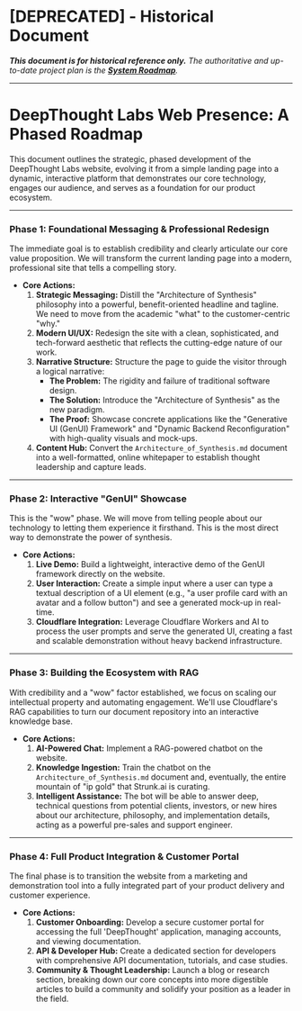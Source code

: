 # [DEPRECATED] - Historical Document

_**This document is for historical reference only.** The authoritative and up-to-date project plan is the **[System Roadmap](./system_roadmap.md)**._

---

# DeepThought Labs Web Presence: A Phased Roadmap

This document outlines the strategic, phased development of the DeepThought Labs website, evolving it from a simple landing page into a dynamic, interactive platform that demonstrates our core technology, engages our audience, and serves as a foundation for our product ecosystem.

---

### **Phase 1: Foundational Messaging & Professional Redesign**

The immediate goal is to establish credibility and clearly articulate our core value proposition. We will transform the current landing page into a modern, professional site that tells a compelling story.

- **Core Actions:**
  1.  **Strategic Messaging:** Distill the "Architecture of Synthesis" philosophy into a powerful, benefit-oriented headline and tagline. We need to move from the academic "what" to the customer-centric "why."
  2.  **Modern UI/UX:** Redesign the site with a clean, sophisticated, and tech-forward aesthetic that reflects the cutting-edge nature of our work.
  3.  **Narrative Structure:** Structure the page to guide the visitor through a logical narrative:
      - **The Problem:** The rigidity and failure of traditional software design.
      - **The Solution:** Introduce the "Architecture of Synthesis" as the new paradigm.
      - **The Proof:** Showcase concrete applications like the "Generative UI (GenUI) Framework" and "Dynamic Backend Reconfiguration" with high-quality visuals and mock-ups.
  4.  **Content Hub:** Convert the `Architecture_of_Synthesis.md` document into a well-formatted, online whitepaper to establish thought leadership and capture leads.

---

### **Phase 2: Interactive "GenUI" Showcase**

This is the "wow" phase. We will move from telling people about our technology to letting them experience it firsthand. This is the most direct way to demonstrate the power of synthesis.

- **Core Actions:**
  1.  **Live Demo:** Build a lightweight, interactive demo of the GenUI framework directly on the website.
  2.  **User Interaction:** Create a simple input where a user can type a textual description of a UI element (e.g., "a user profile card with an avatar and a follow button") and see a generated mock-up in real-time.
  3.  **Cloudflare Integration:** Leverage Cloudflare Workers and AI to process the user prompts and serve the generated UI, creating a fast and scalable demonstration without heavy backend infrastructure.

---

### **Phase 3: Building the Ecosystem with RAG**

With credibility and a "wow" factor established, we focus on scaling our intellectual property and automating engagement. We'll use Cloudflare's RAG capabilities to turn our document repository into an interactive knowledge base.

- **Core Actions:**
  1.  **AI-Powered Chat:** Implement a RAG-powered chatbot on the website.
  2.  **Knowledge Ingestion:** Train the chatbot on the `Architecture_of_Synthesis.md` document and, eventually, the entire mountain of "ip gold" that Strunk.ai is curating.
  3.  **Intelligent Assistance:** The bot will be able to answer deep, technical questions from potential clients, investors, or new hires about our architecture, philosophy, and implementation details, acting as a powerful pre-sales and support engineer.

---

### **Phase 4: Full Product Integration & Customer Portal**

The final phase is to transition the website from a marketing and demonstration tool into a fully integrated part of your product delivery and customer experience.

- **Core Actions:**
  1.  **Customer Onboarding:** Develop a secure customer portal for accessing the full 'DeepThought' application, managing accounts, and viewing documentation.
  2.  **API & Developer Hub:** Create a dedicated section for developers with comprehensive API documentation, tutorials, and case studies.
  3.  **Community & Thought Leadership:** Launch a blog or research section, breaking down our core concepts into more digestible articles to build a community and solidify your position as a leader in the field.